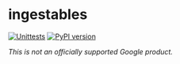 # ingestables

[![Unittests](https://github.com/google-research/ingestables/actions/workflows/pytest_and_autopublish.yml/badge.svg)](https://github.com/google-research/ingestables/actions/workflows/pytest_and_autopublish.yml)
[![PyPI version](https://badge.fury.io/py/ingestables.svg)](https://badge.fury.io/py/ingestables)

*This is not an officially supported Google product.*
